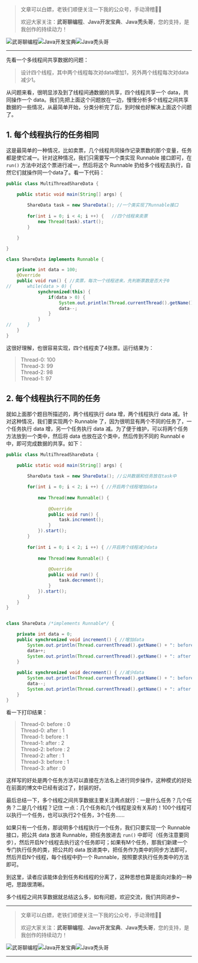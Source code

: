 > 文章可以白嫖，老铁们顺便关注一下我的公众号，手动滑稽🤣🤣 &nbsp;
>
> 欢迎大家关注：**武哥聊编程**、**Java开发宝典**、**Java秃头哥**，您的支持，是我创作的持续动力！&nbsp;&nbsp;

![武哥聊编程](https://img-blog.csdnimg.cn/202002150421550.jpg)![Java开发宝典](https://img-blog.csdnimg.cn/20200608005630228.png)![Java秃头哥](https://img-blog.csdnimg.cn/20201025170941235.png)

----

先看一个多线程间共享数据的问题：

>设计四个线程，其中两个线程每次对data增加1，另外两个线程每次对data减少1。

从问题来看，很明显涉及到了线程间通数据的共享，四个线程共享一个 data，共同操作一个 data。我们先把上面这个问题放在一边，慢慢分析多个线程之间共享数据的一些情况，从最简单开始，分类分析完了后，到时候也好解决上面这个问题了。

## 1. 每个线程执行的任务相同

这是最简单的一种情况，比如卖票，几个线程共同操作记录票数的那个变量，任务都是使它减一。针对这种情况，我们只需要写一个类实现 Runnable 接口即可，在 `run()` 方法中对这个票进行减一，然后将这个 Runnable 扔给多个线程去执行，自然它们就操作同一个data了。看一下代码：
```java
public class MultiThreadShareData {

	public static void main(String[] args) {
		
		ShareData task = new ShareData(); //一个类实现了Runnable接口
		
		for(int i = 0; i < 4; i ++) {	//四个线程来卖票		
			new Thread(task).start();
		}

	}

}

class ShareData implements Runnable {

	private int data = 100;
	@Override
	public void run() { //卖票，每次一个线程进来，先判断票数是否大于0
//		while(data > 0) {
			synchronized(this) {
				if(data > 0) {
					System.out.println(Thread.currentThread().getName() + ": " + data);
					data--;
				}
			}
//		}
	}
}
```
这很好理解，也很容易实现，四个线程卖了4张票。运行结果为：
>Thread-0: 100<br>
Thread-3: 99<br>
Thread-2: 98<br>
Thread-1: 97<br>

## 2. 每个线程执行不同的任务

就如上面那个题目所描述的，两个线程执行 data 增，两个线程执行 data 减。针对这种情况，我们要实现两个 Runnable 了，因为很明显有两个不同的任务了，一个任务执行 data 增，另一个任务执行 data 减。为了便于维护，可以将两个任务方法放到一个类中，然后将 data 也放在这个类中，然后传到不同的 Runnabl e中，即可完成数据的共享。如下：
```java
public class MultiThreadShareData {

	public static void main(String[] args) {
		
		ShareData task = new ShareData(); //公共数据和任务放在task中

		for(int i = 0; i < 2; i ++) { //开启两个线程增加data
			
			new Thread(new Runnable() {
				
				@Override
				public void run() {
					task.increment();
				}
			}).start();
		}
		
		for(int i = 0; i < 2; i ++) { //开启两个线程减少data
			
			new Thread(new Runnable() {
				
				@Override
				public void run() {
					task.decrement();
				}
			}).start();
		}			
	}
}	


class ShareData /*implements Runnable*/ {

	private int data = 0;
	public synchronized void increment() { //增加data
		System.out.println(Thread.currentThread().getName() + ": before : " + data);
		data++;
		System.out.println(Thread.currentThread().getName() + ": after : " + data);
	}
	
	public synchronized void decrement() { //减少data
		System.out.println(Thread.currentThread().getName() + ": before : " + data);
		data--;
		System.out.println(Thread.currentThread().getName() + ": after : " + data);
	}
}
```
看一下打印结果：
>Thread-0: before : 0<br>
Thread-0: after : 1<br>
Thread-1: before : 1<br>
Thread-1: after : 2<br>
Thread-2: before : 2<br>
Thread-2: after : 1<br>
Thread-3: before : 1<br>
Thread-3: after : 0<br>

这样写的好处是两个任务方法可以直接在方法名上进行同步操作，这种模式的好处在前面的博文中已经有说过了，封装的好。

最后总结一下，多个线程之间共享数据主要关注两点就行：一是什么任务？几个任务？二是几个线程？记住 一点：几个任务和几个线程是没有关系的！100个线程可以执行一个任务，也可以执行2个任务，3个任务……

如果只有一个任务，那说明多个线程执行一个任务，我们只要实现一个 Runnable 接口，把公共 data 放进 Runnable，把任务放进去 `run()` 中即可（任务注意要同步），然后开启N个线程去执行这个任务即可；如果有M个任务，那我们新建一个专门执行任务的类，把公共的 data 放进类中，把任务作为类中的同步方法即可，然后开启N个线程，每个线程中扔一个 Runnable，按照要求执行任务类中的方法即可。

到这里，读者应该能体会到任务和线程的分离了，这种思想也算是面向对象的一种吧，思路很清晰。

多个线程之间共享数据就总结这么多，如有问题，欢迎交流，我们共同进步~

----

> 文章可以白嫖，老铁们顺便关注一下我的公众号，手动滑稽🤣🤣 &nbsp;
>
> 欢迎大家关注：**武哥聊编程**、**Java开发宝典**、**Java秃头哥**，您的支持，是我创作的持续动力！&nbsp;&nbsp;

![武哥聊编程](https://img-blog.csdnimg.cn/202002150421550.jpg)![Java开发宝典](https://img-blog.csdnimg.cn/20200608005630228.png)![Java秃头哥](https://img-blog.csdnimg.cn/20201025170941235.png)

----
